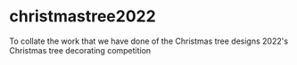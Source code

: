 # christmastree2022
To collate the work that we have done of the Christmas tree designs 2022's Christmas tree decorating competition
